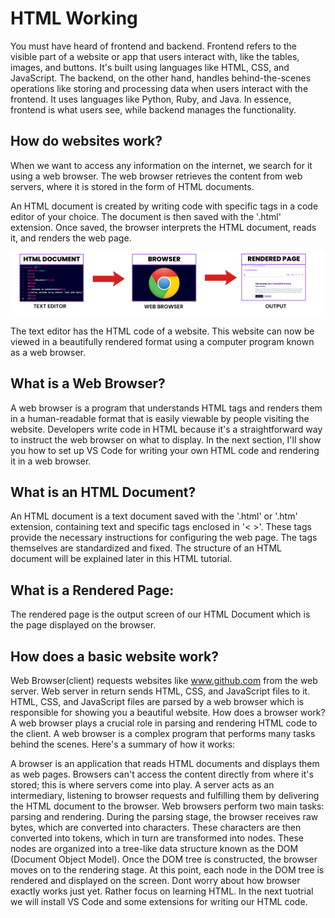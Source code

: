 # HTML Working
You must have heard of frontend and backend. Frontend refers to the visible part of a website or app that users interact with, like the tables, images, and buttons. It's built using languages like HTML, CSS, and JavaScript. The backend, on the other hand, handles behind-the-scenes operations like storing and processing data when users interact with the frontend. It uses languages like Python, Ruby, and Java. In essence, frontend is what users see, while backend manages the functionality.

## How do websites work?
When we want to access any information on the internet, we search for it using a web browser. The web browser retrieves the content from web servers, where it is stored in the form of HTML documents.

An HTML document is created by writing code with specific tags in a code editor of your choice. The document is then saved with the '.html' extension. Once saved, the browser interprets the HTML document, reads it, and renders the web page.

![cwh tutorial image](how-html-homeworks.png)

The text editor has the HTML code of a website. This website can now be viewed in a beautifully rendered format using a computer program known as a web browser.

##  What is a Web Browser?
A web browser is a program that understands HTML tags and renders them in a human-readable format that is easily viewable by people visiting the website. Developers write code in HTML because it's a straightforward way to instruct the web browser on what to display. In the next section, I'll show you how to set up VS Code for writing your own HTML code and rendering it in a web browser.

## What is an HTML Document?
An HTML document is a text document saved with the '.html' or '.htm' extension, containing text and specific tags enclosed in '< >'. These tags provide the necessary instructions for configuring the web page. The tags themselves are standardized and fixed. The structure of an HTML document will be explained later in this HTML tutorial.

## What is a Rendered Page:
The rendered page is the output screen of our HTML Document which is the page displayed on the browser.  

## How does a basic website work?
Web Browser(client) requests websites like www.github.com from the web server.
Web server in return sends HTML, CSS, and JavaScript files to it.
HTML, CSS, and JavaScript files are parsed by a web browser which is responsible for showing you a beautiful website.
How does a browser work?
A web browser plays a crucial role in parsing and rendering HTML code to the client. A web browser is a complex program that performs many tasks behind the scenes. Here's a summary of how it works:

A browser is an application that reads HTML documents and displays them as web pages. Browsers can't access the content directly from where it's stored; this is where servers come into play.
A server acts as an intermediary, listening to browser requests and fulfilling them by delivering the HTML document to the browser.
Web browsers perform two main tasks: parsing and rendering.
During the parsing stage, the browser receives raw bytes, which are converted into characters. These characters are then converted into tokens, which in turn are transformed into nodes. These nodes are organized into a tree-like data structure known as the DOM (Document Object Model). 
Once the DOM tree is constructed, the browser moves on to the rendering stage. At this point, each node in the DOM tree is rendered and displayed on the screen.
Dont worry about how browser exactly works just yet. Rather focus on learning HTML. In the next tuotrial we will install VS Code and some extensions for writing our HTML code.